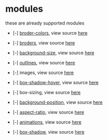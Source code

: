 # modules

these are already supported modules

- [-] [broder-colors](https://github.com/lamhieu-vk/liser/blob/master/docs/broder-colors.md), view source [here](https://github.com/lamhieu-vk/liser/tree/master/src/modules/broder-colors)

- [-] [broders](https://github.com/lamhieu-vk/liser/blob/master/docs/broders.md), view source [here](https://github.com/lamhieu-vk/liser/tree/master/src/modules/broders)

- [-] [background-size](https://github.com/lamhieu-vk/liser/blob/master/docs/background-size.md), view source [here](https://github.com/lamhieu-vk/liser/tree/master/src/modules/background-size)

- [-] [outlines](https://github.com/lamhieu-vk/liser/blob/master/docs/outlines.md), view source [here](https://github.com/lamhieu-vk/liser/tree/master/src/modules/outlines)

- [-] images, view source [here](https://github.com/lamhieu-vk/liser/tree/master/src/modules/images)

- [-] [box-shadow-hover](https://github.com/lamhieu-vk/liser/blob/master/docs/box-shadow-hover.md), view source [here](https://github.com/lamhieu-vk/liser/tree/master/src/modules/box-shadow-hover)

- [-] box-sizing, view source [here](https://github.com/lamhieu-vk/liser/tree/master/src/modules/box-sizing)

- [-] [background-position](https://github.com/lamhieu-vk/liser/blob/master/docs/background-position.md), view source [here](https://github.com/lamhieu-vk/liser/tree/master/src/modules/background-position)

- [-] [aspect-ratio](https://github.com/lamhieu-vk/liser/blob/master/docs/aspect-ratio.md), view source [here](https://github.com/lamhieu-vk/liser/tree/master/src/modules/aspect-ratio)

- [-] [animations](https://github.com/lamhieu-vk/liser/blob/master/docs/animations.md), view source [here](https://github.com/lamhieu-vk/liser/tree/master/src/modules/animations)

- [-] [box-shadow](https://github.com/lamhieu-vk/liser/blob/master/docs/box-shadow.md), view source [here](https://github.com/lamhieu-vk/liser/tree/master/src/modules/box-shadow)
